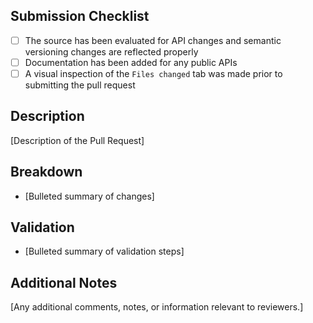 ## Submission Checklist

 - [ ] The source has been evaluated for API changes and semantic versioning changes are reflected properly
 - [ ] Documentation has been added for any public APIs
 - [ ] A visual inspection of the `Files changed` tab was made prior to submitting the pull request
 
## Description

[Description of the Pull Request]

## Breakdown

- [Bulleted summary of changes]

## Validation

- [Bulleted summary of validation steps]

## Additional Notes

[Any additional comments, notes, or information relevant to reviewers.]
